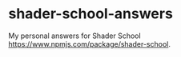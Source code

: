 # shader-school-answers
My personal answers for Shader School https://www.npmjs.com/package/shader-school. 
